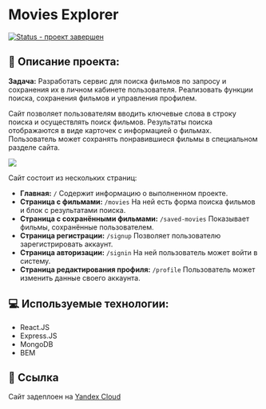# Movies Explorer

[![Status - проект завершен](https://img.shields.io/badge/Status-проект_завершен-2ea44f)](https://)

## 📰 Описание проекта:

**Задача:** Разработать сервис для поиска фильмов по запросу и сохранения их в личном кабинете пользователя. Реализовать функции поиска, сохранения фильмов и управления профилем.

Сайт позволяет пользователям вводить ключевые слова в строку поиска и осуществлять поиск фильмов. Результаты поиска отображаются в виде карточек с информацией о фильмах. Пользователь может сохранять понравившиеся фильмы в специальном разделе сайта.

![](./assets/movies.gif)

Сайт состоит из нескольких страниц:

- **Главная:** `/` Содержит информацию о выполненном проекте.
- **Страница с фильмами:** `/movies` На ней есть форма поиска фильмов и блок с результатами поиска.
- **Страница с сохранёнными фильмами:** `/saved-movies` Показывает фильмы, сохранённые пользователем.
- **Страница регистрации:** `/signup` Позволяет пользователю зарегистрировать аккаунт.
- **Страница авторизации:** `/signin` На ней пользователь может войти в систему.
- **Страница редактирования профиля:** `/profile` Пользователь может изменить данные своего аккаунта.

## 💻 Используемые технологии:

- React.JS
- Express.JS
- MongoDB
- BEM

## 🔗 Ссылка

Сайт задеплоен на [Yandex Cloud](https://vladmovies.nomoreparties.co/)
